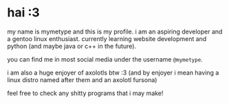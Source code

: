 # hai :3
my name is mymetype and this is my profile. i am an aspiring developer and a gentoo linux enthusiast. currently learning website development and python (and maybe java or c++ in the future).

you can find me in most social media under the username `@mymetype`.

i am also a huge enjoyer of axolotls btw :3 (and by enjoyer i mean having a linux distro named after them and an axolotl fursona)

feel free to check any shitty programs that i may make!
